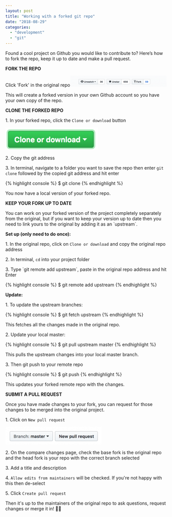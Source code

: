 ```yaml
---
layout: post
title: "Working with a forked git repo"
date: "2018-08-29"
categories: 
  - "development"
  - "git"
---
```


Found a cool project on Github you would like to contribute to? Here’s how to fork the repo, keep it up to date and make a pull request.

**FORK THE REPO**

Click 'Fork' in the original repo![](images/2018/08/github-fork.png)

This will create a forked version in your own Github account so you have your own copy of the repo.

**CLONE THE FORKED REPO**

1\. In your forked repo, click the `Clone or download` button

![](/images/2018/08/clone-or-download.png)

2\. Copy the git address

3\. In terminal, navigate to a folder you want to save the repo then enter `git clone` followed by the copied git address and hit enter

{% highlight console %}
$ git clone <your-repo-address>
{% endhighlight %}

You now have a local version of your forked repo.

**KEEP YOUR FORK UP TO DATE**

You can work on your forked version of the project completely separately from the original, but if you want to keep your version up to date then you need to link yours to the original by adding it as an \`upstream\`.

**Set up (only need to do once):**

1\. In the original repo, click on `Clone or download` and copy the original repo address

2\. In terminal, `cd` into your project folder

3\. Type \`git remote add upstream\`, paste in the original repo address and hit Enter

{% highlight console %}
$ git remote add upstream <original-repo-address>
{% endhighlight %}

**Update:**

1\. To update the upstream branches:

{% highlight console %}
$ git fetch upstream
{% endhighlight %}

This fetches all the changes made in the original repo.

2\. Update your local master:

{% highlight console %}
$ git pull upstream master
{% endhighlight %}

This pulls the upstream changes into your local master branch.

3\. Then git push to your remote repo

{% highlight console %}
$ git push
{% endhighlight %}

This updates your forked remote repo with the changes.

**SUBMIT A PULL REQUEST**

Once you have made changes to your fork, you can request for those changes to be merged into the original project.

1\. Click on `New pull request`

![](/images/2018/08/new-pull-request.png)

2\. On the compare changes page, check the base fork is the original repo and the head fork is your repo with the correct branch selected

3\. Add a title and description

4\. `Allow edits from maintainers` will be checked. If you're not happy with this then de-select

5\. Click `Create pull request`

Then it's up to the maintainers of the original repo to ask questions, request changes or merge it in! 🤞🏼
